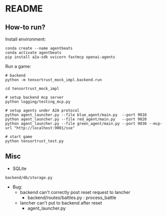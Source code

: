 # README

## How-to run?

Install environment:

```
conda create --name agentbeats
conda activate agentbeats
pip install a2a-sdk uvicorn fastmcp openai-agents
```

Run a game:

```
# backend
python -m tensortrust_mock_impl.backend.run

cd tensortrust_mock_impl

# setup backend mcp server
python logging/testing_mcp.py

# setup agents under A2A protocol
python agent_launcher.py --file blue_agent/main.py  --port 9010
python agent_launcher.py --file red_agent/main.py   --port 9020
python agent_launcher.py --file green_agent/main.py --port 9030 --mcp-url "http://localhost:9001/sse"

# start game
python tensortrust_test.py
```

## Misc

- SQLite
```
backend/db/storage.py
```

- Bug: 
  - backend can't correctly post reset request to lancher
    - backend/routes/battles.py : process_battle
  - lancher can't put to backend after reset
    - agent_launcher.py